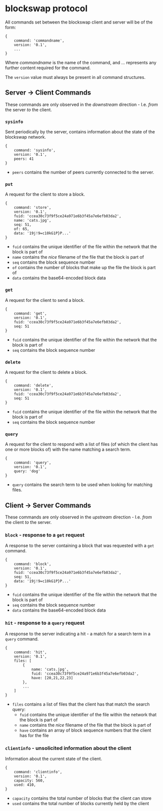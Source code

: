 # blockswap protocol

All commands set between the blockswap client and server will be of the form:

    {
        command: 'commandname',
        version: '0.1',
        ...
    }

Where _commandname_ is the name of the command, and _..._ represents any further content required for the command.

The `version` value must always be present in all command structures.

## Server → Client Commands

These commands are only observed in the _downstream_ direction - I.e. _from_ the server _to_ the client.

### `sysinfo`

Sent periodically by the server, contains information about the state of the blockswap network.

    {
        command: 'sysinfo',
        version: '0.1',
        peers: 41
    }

* `peers` contains the number of peers currently connected to the server.

### `put`

A request for the client to store a block.

    {
        command: 'store',
        version: '0.1',
        fuid: 'ccea30c73f9f5ce24a971e6b3f45a7e6efb03da2',
        name: 'cats.jpg',
        seq: 51,
        of: 65,
        data: '19j!9=c10kG1P}P...'
    }

* `fuid` contains the unique identifier of the file within the network that the block is part of
* `name` contains the _nice_ filename of the file that the block is part of
* `seq` contains the block sequence number
* `of` contains the number of blocks that make up the file the block is part of
* `data` contains the base64-encoded block data

### `get`

A request for the client to send a block.

    {
        command: 'get',
        version: '0.1',
        fuid: 'ccea30c73f9f5ce24a971e6b3f45a7e6efb03da2',
        seq: 51
    }

* `fuid` contains the unique identifier of the file within the network that the block is part of
* `seq` contains the block sequence number

### `delete`

A request for the client to delete a block.

    {
        command: 'delete',
        version: '0.1',
        fuid: 'ccea30c73f9f5ce24a971e6b3f45a7e6efb03da2',
        seq: 51
    }

* `fuid` contains the unique identifier of the file within the network that the block is part of
* `seq` contains the block sequence number

### `query`

A request for the client to respond with a list of files (of which the client has one or more blocks of) with the name matching a search term.

    {
        command: 'query',
        version: '0.1',
        query: 'dog'
    }

* `query` contains the search term to be used when looking for matching files.


## Client → Server Commands

These commands are only observed in the _upstream_ direction - I.e. _from_ the client _to_ the server.

### `block` - response to a `get` request

A response to the server containing a block that was requested with a `get` command.

    {
        command: 'block',
        version: '0.1',
        fuid: 'ccea30c73f9f5ce24a971e6b3f45a7e6efb03da2',
        seq: 51,
        data: '19j!9=c10kG1P}P...'
    }

* `fuid` contains the unique identifier of the file within the network that the block is part of
* `seq` contains the block sequence number
* `data` contains the base64-encoded block data

### `hit` - response to a `query` request

A response to the server indicating a hit - a match for a search term in a `query` command.

    {
        command: 'hit',
        version: '0.1',
        files: [
            {
                name: 'cats.jpg',
                fuid: 'ccea30c73f9f5ce24a971e6b3f45a7e6efb03da2',
                have: [20,21,22,23]
            },
            ...
        ]
    }

* `files` contains a list of files that the client has that match the search query:
    * `fuid` contains the unique identifier of the file within the network that the block is part of
    * `name` contains the _nice_ filename of the file that the block is part of
    * `have` contains an array of block sequence numbers that the client has for the file
    
### `clientinfo` - unsolicited information about the client

Information about the current state of the client.

	{
		command: 'clientinfo',
		version: '0.1',
		capacity: 560,
		used: 410,		
	} 
	
* `capacity` contains the total number of blocks that the client can store
* `used` contains the total number of blocks currently held by the client
